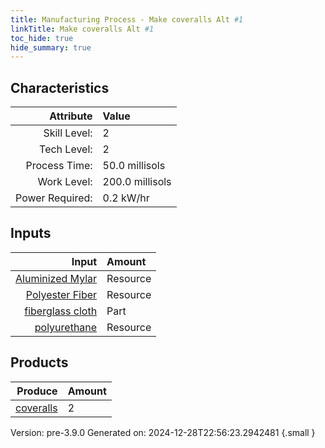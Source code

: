 ```yaml
---
title: Manufacturing Process - Make coveralls Alt #1
linkTitle: Make coveralls Alt #1
toc_hide: true
hide_summary: true
---
```



## Characteristics

| Attribute      | Value |
|--------:|:------|
|Skill Level:|2|
|Tech Level:|2|
|Process Time:|50.0 millisols|
|Work Level:|200.0 millisols|
|Power Required:|0.2 kW/hr|

## Inputs

| Input      | Amount |
|--------:|:------|
|[Aluminized Mylar](/docs/definitions/resource/aluminized-mylar)|Resource|1.0 kg|
|[Polyester Fiber](/docs/definitions/resource/polyester-fiber)|Resource|0.2 kg|
|[fiberglass cloth](/docs/definitions/part/fiberglass-cloth)|Part|4|
|[polyurethane](/docs/definitions/resource/polyurethane)|Resource|0.1 kg|

## Products


| Produce      | Amount |
|--------:|:------|
|[coveralls](/docs/definitions/part/coveralls)|2|


Version: pre-3.9.0 Generated on: 2024-12-28T22:56:23.2942481
{.small }

